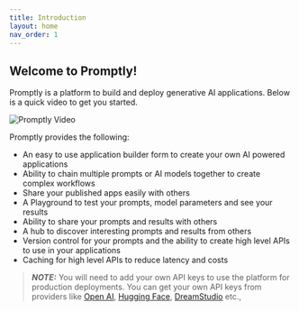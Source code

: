 ```yaml
---
title: Introduction
layout: home
nav_order: 1
---
```


## Welcome to Promptly!

Promptly is a platform to build and deploy generative AI applications. Below is a quick video to get you started.

![Promptly Video](assets/images/promptly-app-builder-demo.gif)

Promptly provides the following:

- An easy to use application builder form to create your own AI powered applications
- Ability to chain multiple prompts or AI models together to create complex workflows
- Share your published apps easily with others
- A Playground to test your prompts, model parameters and see your results
- Ability to share your prompts and results with others
- A hub to discover interesting prompts and results from others
- Version control for your prompts and the ability to create high level APIs to use in your applications
- Caching for high level APIs to reduce latency and costs

> **_NOTE:_** You will need to add your own API keys to use the platform for production deployments. You can get your own API keys from providers like [Open AI](https://openai.com/), [Hugging Face](https://huggingface.co/), [DreamStudio](https://dreamstudio.ai/) etc.,
